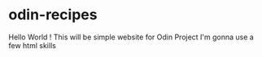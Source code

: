 # odin-recipes
Hello World ! 
This will be simple website for Odin Project
I'm gonna use a few html skills 